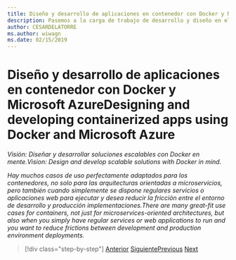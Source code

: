 ```yaml
---
title: Diseño y desarrollo de aplicaciones en contenedor con Docker y Microsoft Azure
description: Pasemos a la carga de trabajo de desarrollo y diseño en el ciclo de vida de las aplicaciones de Docker.
author: CESARDELATORRE
ms.author: wiwagn
ms.date: 02/15/2019
---
```


# <a name="designing-and-developing-containerized-apps-using-docker-and-microsoft-azure"></a><span data-ttu-id="b08b4-103">Diseño y desarrollo de aplicaciones en contenedor con Docker y Microsoft Azure</span><span class="sxs-lookup"><span data-stu-id="b08b4-103">Designing and developing containerized apps using Docker and Microsoft Azure</span></span>

<span data-ttu-id="b08b4-104">*Visión: Diseñar y desarrollar soluciones escalables con Docker en mente.*</span><span class="sxs-lookup"><span data-stu-id="b08b4-104">*Vision: Design and develop scalable solutions with Docker in mind.*</span></span>

<span data-ttu-id="b08b4-105">*Hay muchos casos de uso perfectamente adaptados para los contenedores, no solo para las arquitecturas orientadas a microservicios, pero también cuando simplemente se dispone regulares servicios o aplicaciones web para ejecutar y desea reducir la fricción entre el entorno de desarrollo y producción implementaciones.*</span><span class="sxs-lookup"><span data-stu-id="b08b4-105">*There are many great-fit use cases for containers, not just for microservices-oriented architectures, but also when you simply have regular services or web applications to run and you want to reduce frictions between development and production environment deployments.*</span></span>

>[!div class="step-by-step"]
><span data-ttu-id="b08b4-106">[Anterior](../Microsoft-platform-tools-containerized-apps/index.md)
>[Siguiente](design-docker-applications.md)</span><span class="sxs-lookup"><span data-stu-id="b08b4-106">[Previous](../Microsoft-platform-tools-containerized-apps/index.md)
[Next](design-docker-applications.md)</span></span>
